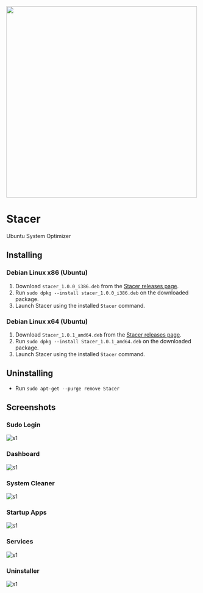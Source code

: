 <img src="https://raw.githubusercontent.com/oguzhaninan/Stacer/master/Screenshots/header1.png" width="500">

# Stacer
Ubuntu System Optimizer

## Installing

### Debian Linux x86 (Ubuntu)

1. Download `stacer_1.0.0_i386.deb` from the [Stacer releases page](https://github.com/oguzhaninan/Stacer/releases).
2. Run `sudo dpkg --install stacer_1.0.0_i386.deb` on the downloaded package.
3. Launch Stacer using the installed `Stacer` command.

### Debian Linux x64 (Ubuntu)

1. Download `Stacer_1.0.1_amd64.deb` from the [Stacer releases page](https://github.com/oguzhaninan/Stacer/releases).
2. Run `sudo dpkg --install Stacer_1.0.1_amd64.deb` on the downloaded package.
3. Launch Stacer using the installed `Stacer` command.

## Uninstalling
- Run `sudo apt-get --purge remove Stacer`

## Screenshots

### Sudo Login
![s1](https://raw.githubusercontent.com/oguzhaninan/Stacer/master/Screenshots/Screenshot1.png)

### Dashboard
![s1](https://raw.githubusercontent.com/oguzhaninan/Stacer/master/Screenshots/Screenshot2.png)

### System Cleaner
![s1](https://raw.githubusercontent.com/oguzhaninan/Stacer/master/Screenshots/Screenshot3.png)

### Startup Apps
![s1](https://raw.githubusercontent.com/oguzhaninan/Stacer/master/Screenshots/Screenshot4.png)

### Services
![s1](https://raw.githubusercontent.com/oguzhaninan/Stacer/master/Screenshots/Screenshot5.png)

### Uninstaller
![s1](https://raw.githubusercontent.com/oguzhaninan/Stacer/master/Screenshots/Screenshot6.png)
